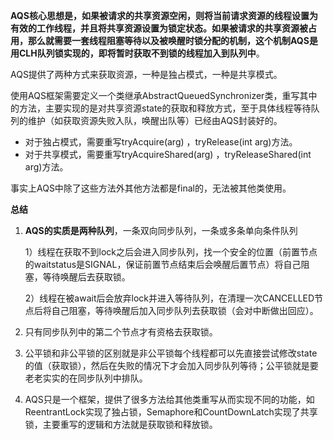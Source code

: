 **AQS核心思想是，如果被请求的共享资源空闲，则将当前请求资源的线程设置为有效的工作线程，并且将共享资源设置为锁定状态。如果被请求的共享资源被占用，那么就需要一套线程阻塞等待以及被唤醒时锁分配的机制，这个机制AQS是用CLH队列锁实现的，即将暂时获取不到锁的线程加入到队列中**。



AQS提供了两种方式来获取资源，一种是独占模式，一种是共享模式。

使用AQS框架需要定义一个类继承AbstractQueuedSynchronizer类，重写其中的方法，主要实现的是对共享资源state的获取和释放方式，至于具体线程等待队列的维护（如获取资源失败入队，唤醒出队等）已经由AQS封装好的。

- 对于独占模式，需要重写tryAcquire(arg) ，tryRelease(int arg)方法。
- 对于共享模式，需要重写tryAcquireShared(arg) ，tryReleaseShared(int arg)方法。

事实上AQS中除了这些方法外其他方法都是final的，无法被其他类使用。



**总结**

1. **AQS的实质是两种队列**，一条双向同步队列，一条或多条单向条件队列

   1）线程在获取不到lock之后会进入同步队列，找一个安全的位置（前置节点的waitstatus是SIGNAL，保证前置节点结束后会唤醒后置节点）将自己阻塞，等待唤醒后去获取锁。

   2）线程在被await后会放弃lock并进入等待队列，在清理一次CANCELLED节点后将自己阻塞，等待唤醒后加入同步队列去获取锁（会对中断做出回应）。

2. 只有同步队列中的第二个节点才有资格去获取锁。

3. 公平锁和非公平锁的区别就是非公平锁每个线程都可以先直接尝试修改state的值（获取锁），然后在失败的情况下才会加入同步队列等待；公平锁就是要老老实实的在同步队列中排队。

4. AQS只是一个框架，提供了很多方法给其他类重写从而实现不同的功能，如ReentrantLock实现了独占锁，Semaphore和CountDownLatch实现了共享锁，主要重写的逻辑和方法就是获取锁和释放锁。